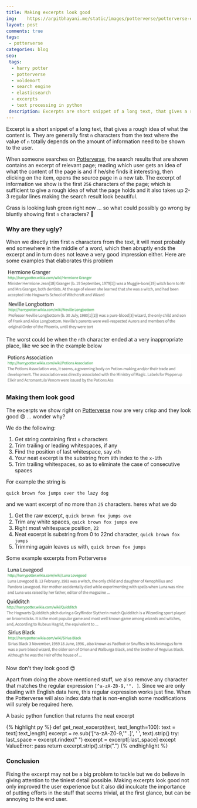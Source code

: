 ```yaml
---
title: Making excerpts look good
img:    https://arpitbhayani.me/static/images/potterverse/potterverse-excerpts.png
layout: post
comments: true
tags:
 - potterverse
categories: blog
seo:
 tags:
  - harry potter
  - potterverse
  - voldemort
  - search engine
  - elasticsearch
  - excerpts
  - text processing in python
 description: Excerpts are short snippet of a long text, that gives a rough idea of what the content is. They are generally first `n` characters from the text where the value of `n` totally depends on the amount of information need to be shown to the user.
---
```


Excerpt is a short snippet of a long text, that gives a rough idea of what the content is.
They are generally first `n` characters from the text where the value of `n` totally depends
on the amount of information need to be shown to the user.

When someone searches on [Potterverse](https://potterverse.arpitbhayani.me), the search results
that are shown contains an excerpt of relevant page; reading which user gets an
idea of what the content of the page is and if he/she finds it interesting, then clicking on the item,
opens the source page in a new tab. The excerpt of information we show is the first `256` characters
of the page; which is sufficient to give a rough idea of what the page holds and it also takes
up 2-3 regular lines making the search result look beautiful.

Grass is looking lush green right now ... so what could possibly go wrong by bluntly showing first `n`
characters? :poop:

### Why are they ugly?
When we directly trim first `n` characters from the text, it will most probably end somewhere in the
middle of a word, which then abruptly ends the excerpt and in turn does not leave a very good impression
either. Here are some examples that elaborates this problem

<div class="ui image">
    <img src="/static/images/potterverse/bad-1.jpg" />
</div>

<div class="ui image">
    <img src="/static/images/potterverse/bad-2.jpg" />
</div>

The worst could be when the `n`th character ended at a very inappropriate place, like we see in the
example below

<div class="ui image">
    <img src="/static/images/potterverse/bad-3.jpg" />
</div>

### Making them look good
The excerpts we show right on [Potterverse](https://potterverse.arpitbhayani.me) now are very
crisp and they look good :smile: ... wonder why?

We do the following:

 1. Get string containing first `n` characters
 2. Trim trailing or leading whitespaces, if any
 3. Find the position of last whitespace, say `x`th
 4. Your neat excerpt is the substring from `0`th index to the `x-1`th
 5. Trim trailing whitespaces, so as to eliminate the case of consecutive spaces

For example the string is

```
quick brown fox jumps over the lazy dog
```

and we want excerpt of no more than `25` characters. heres what we do

1. Get the raw excerpt, `quick brown fox jumps ove`
2. Trim any white spaces, `quick brown fox jumps ove`
3. Right most whitespace position, `22`
4. Neat excerpt is substring from 0 to 22nd character, `quick brown fox jumps`
5. Trimming again leaves us with, `quick brown fox jumps`

Some example excerpts from Potterverse

<div class="ui image">
    <img src="/static/images/potterverse/neat-1.jpg" />
</div>

<div class="ui image">
    <img src="/static/images/potterverse/neat-2.jpg" />
</div>

<div class="ui image">
    <img src="/static/images/potterverse/neat-3.jpg" />
</div>

Now don't they look good :heart_eyes:

Apart from doing the above mentioned stuff, we also remove any character that matches the
regular expression `[^a-zA-Z0-9,'". ]`. Since we are only dealing with English data here,
this regular expression works just fine. When the Potterverse will also index data that
is non-english some modifications will surely be required here.

A basic python function that returns the neat excerpt

{% highlight py %}
def get_neat_excerpt(text, text_length=100):
    text = text[:text_length]
    excerpt = re.sub('[^a-zA-Z0-9\,\'\" \.]', ' ', text).strip()
    try:
        last_space = excerpt.rindex(" ")
        excerpt = excerpt[:last_space]
    except ValueError:
        pass
    return excerpt.strip().strip(".")
{% endhighlight %}

### Conclusion
Fixing the excerpt may not be a big problem to tackle but we do believe in giving
attention to the tiniest detail possible. Making excerpts look good not only
improved the user experience but it also did inculcate the importance of putting 
efforts in the stuff that seems trivial, at the first glance, but can be annoying
to the end user.
